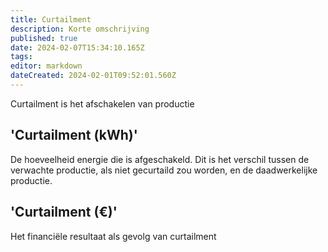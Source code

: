 ```yaml
---
title: Curtailment
description: Korte omschrijving
published: true
date: 2024-02-07T15:34:10.165Z
tags: 
editor: markdown
dateCreated: 2024-02-01T09:52:01.560Z
---
```


Curtailment is het afschakelen van productie 

## 'Curtailment (kWh)'

De hoeveelheid energie die is afgeschakeld. Dit is het verschil tussen de verwachte productie, als niet gecurtaild zou worden, en de daadwerkelijke productie. 

## 'Curtailment (€)'

Het financiële resultaat als gevolg van curtailment